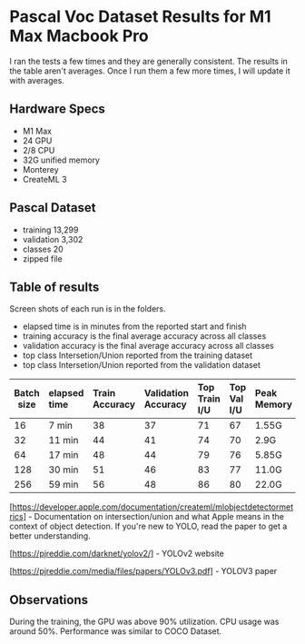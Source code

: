 # Pascal Voc Dataset Results for M1 Max Macbook Pro

I ran the tests a few times and they are generally consistent. The results in the table aren't averages. Once I run them a few more times, I will update it with averages.

## Hardware Specs
* M1 Max
* 24 GPU
* 2/8 CPU
* 32G unified memory
* Monterey
* CreateML 3

## Pascal Dataset

* training 13,299 
* validation 3,302 
* classes 20
* zipped file 

## Table of results

Screen shots of each run is in the folders.

* elapsed time is in minutes from the reported start and finish
* training accuracy is the final average accuracy across all classes
* validation accuracy is the final average accuracy across all classes
* top class Intersetion/Union reported from the training dataset
* top class Intersetion/Union reported from the validation dataset

|Batch size | elapsed time | Train Accuracy | Validation Accuracy | Top Train I/U | Top Val I/U | Peak Memory |
|-----------|:-------------|:---------------|:--------------------|:--------------|:------------|:------------|
| 16       | 7 min      | 38             | 37                  | 71            | 67         | 1.55G |
| 32       | 11 min     | 44             | 41                  | 74            | 70         | 2.9G |
| 64       | 17 min     | 48             | 44                  | 79            | 76         | 5.85G |
| 128      | 30 min     | 51             | 46                  | 83            | 77         | 11.0G |
| 256      | 59 min     | 56             | 48                  | 86            | 80         | 22.0G |

[https://developer.apple.com/documentation/createml/mlobjectdetectormetrics] - Documentation on intersection/union and what Apple means in the context of object detection. If you're new to YOLO, read the paper to get a better understanding.

[https://pjreddie.com/darknet/yolov2/] - YOLOv2 website

[https://pjreddie.com/media/files/papers/YOLOv3.pdf] - YOLOV3 paper

## Observations

During the training, the GPU was above 90% utilization. CPU usage was around 50%. Performance was similar to COCO Dataset.

